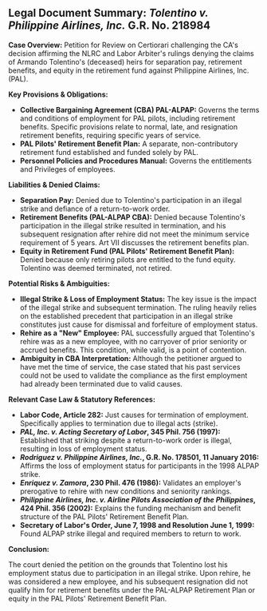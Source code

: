 ## Legal Document Summary: *Tolentino v. Philippine Airlines, Inc.* G.R. No. 218984

**Case Overview:** Petition for Review on Certiorari challenging the CA's decision affirming the NLRC and Labor Arbiter's rulings denying the claims of Armando Tolentino's (deceased) heirs for separation pay, retirement benefits, and equity in the retirement fund against Philippine Airlines, Inc. (PAL).

**Key Provisions & Obligations:**

*   **Collective Bargaining Agreement (CBA) PAL-ALPAP:** Governs the terms and conditions of employment for PAL pilots, including retirement benefits. Specific provisions relate to normal, late, and resignation retirement benefits, requiring specific years of service.
*   **PAL Pilots' Retirement Benefit Plan:** A separate, non-contributory retirement fund established and funded solely by PAL.
*   **Personnel Policies and Procedures Manual:** Governs the entitlements and Privileges of employees.

**Liabilities & Denied Claims:**

*   **Separation Pay:** Denied due to Tolentino's participation in an illegal strike and defiance of a return-to-work order.
*   **Retirement Benefits (PAL-ALPAP CBA):** Denied because Tolentino's participation in the illegal strike resulted in termination, and his subsequent resignation after rehire did not meet the minimum service requirement of 5 years. Art VII discusses the retirement benefits plan.
*   **Equity in Retirement Fund (PAL Pilots' Retirement Benefit Plan):** Denied because only retiring pilots are entitled to the fund equity. Tolentino was deemed terminated, not retired.

**Potential Risks & Ambiguities:**

*   **Illegal Strike & Loss of Employment Status:** The key issue is the impact of the illegal strike and subsequent termination. The ruling heavily relies on the established precedent that participation in an illegal strike constitutes just cause for dismissal and forfeiture of employment status.
*   **Rehire as a "New" Employee:** PAL successfully argued that Tolentino's rehire was as a new employee, with no carryover of prior seniority or accrued benefits. This condition, while valid, is a point of contention.
*   **Ambiguity in CBA Interpretation:** Although the petitioner argued to have met the time of service, the case stated that his past services could not be used to validate the compliance as the first employment had already been terminated due to valid causes.

**Relevant Case Law & Statutory References:**

*   **Labor Code, Article 282:** Just causes for termination of employment. Specifically applies to termination due to illegal acts (strike).
*   ***PAL, Inc. v. Acting Secretary of Labor*, 345 Phil. 756 (1997):** Established that striking despite a return-to-work order is illegal, resulting in loss of employment status.
*   ***Rodriguez v. Philippine Airlines, Inc.*, G.R. No. 178501, 11 January 2016:** Affirms the loss of employment status for participants in the 1998 ALPAP strike.
*   ***Enriquez v. Zamora*, 230 Phil. 476 (1986):** Validates an employer's prerogative to rehire with new conditions and seniority rankings.
*   ***Philippine Airlines, Inc. v. Airline Pilots Association of the Philippines*, 424 Phil. 356 (2002):** Explains the funding mechanism and benefit structure of the PAL Pilots' Retirement Benefit Plan.
*   **Secretary of Labor's Order, June 7, 1998 and Resolution June 1, 1999:** Found ALPAP strike illegal and required members to return to work.

**Conclusion:**

The court denied the petition on the grounds that Tolentino lost his employment status due to participation in an illegal strike. Upon rehire, he was considered a new employee, and his subsequent resignation did not qualify him for retirement benefits under the PAL-ALPAP Retirement Plan or equity in the PAL Pilots' Retirement Benefit Plan.

